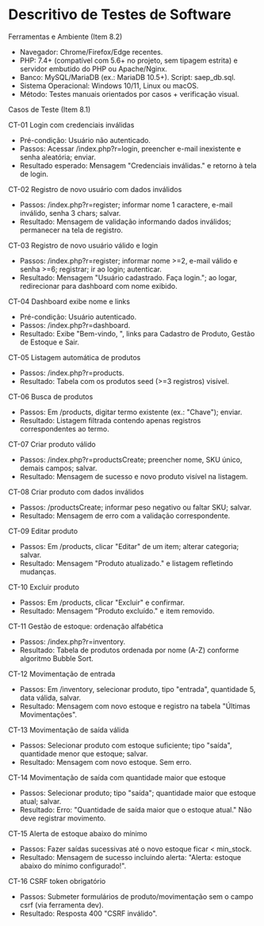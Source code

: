 # Descritivo de Testes de Software

Ferramentas e Ambiente (Item 8.2)
- Navegador: Chrome/Firefox/Edge recentes.
- PHP: 7.4+ (compatível com 5.6+ no projeto, sem tipagem estrita) e servidor embutido do PHP ou Apache/Nginx.
- Banco: MySQL/MariaDB (ex.: MariaDB 10.5+). Script: saep_db.sql.
- Sistema Operacional: Windows 10/11, Linux ou macOS.
- Método: Testes manuais orientados por casos + verificação visual.

Casos de Teste (Item 8.1)

CT-01 Login com credenciais inválidas
- Pré-condição: Usuário não autenticado.
- Passos: Acessar /index.php?r=login, preencher e-mail inexistente e senha aleatória; enviar.
- Resultado esperado: Mensagem "Credenciais inválidas." e retorno à tela de login.

CT-02 Registro de novo usuário com dados inválidos
- Passos: /index.php?r=register; informar nome 1 caractere, e-mail inválido, senha 3 chars; salvar.
- Resultado: Mensagem de validação informando dados inválidos; permanecer na tela de registro.

CT-03 Registro de novo usuário válido e login
- Passos: /index.php?r=register; informar nome >=2, e-mail válido e senha >=6; registrar; ir ao login; autenticar.
- Resultado: Mensagem "Usuário cadastrado. Faça login."; ao logar, redirecionar para dashboard com nome exibido.

CT-04 Dashboard exibe nome e links
- Pré-condição: Usuário autenticado.
- Passos: /index.php?r=dashboard.
- Resultado: Exibe "Bem-vindo, <nome>", links para Cadastro de Produto, Gestão de Estoque e Sair.

CT-05 Listagem automática de produtos
- Passos: /index.php?r=products.
- Resultado: Tabela com os produtos seed (>=3 registros) visível.

CT-06 Busca de produtos
- Passos: Em /products, digitar termo existente (ex.: "Chave"); enviar.
- Resultado: Listagem filtrada contendo apenas registros correspondentes ao termo.

CT-07 Criar produto válido
- Passos: /index.php?r=productsCreate; preencher nome, SKU único, demais campos; salvar.
- Resultado: Mensagem de sucesso e novo produto visível na listagem.

CT-08 Criar produto com dados inválidos
- Passos: /productsCreate; informar peso negativo ou faltar SKU; salvar.
- Resultado: Mensagem de erro com a validação correspondente.

CT-09 Editar produto
- Passos: Em /products, clicar "Editar" de um item; alterar categoria; salvar.
- Resultado: Mensagem "Produto atualizado." e listagem refletindo mudanças.

CT-10 Excluir produto
- Passos: Em /products, clicar "Excluir" e confirmar.
- Resultado: Mensagem "Produto excluído." e item removido.

CT-11 Gestão de estoque: ordenação alfabética
- Passos: /index.php?r=inventory.
- Resultado: Tabela de produtos ordenada por nome (A-Z) conforme algoritmo Bubble Sort.

CT-12 Movimentação de entrada
- Passos: Em /inventory, selecionar produto, tipo "entrada", quantidade 5, data válida, salvar.
- Resultado: Mensagem com novo estoque e registro na tabela "Últimas Movimentações".

CT-13 Movimentação de saída válida
- Passos: Selecionar produto com estoque suficiente; tipo "saída", quantidade menor que estoque; salvar.
- Resultado: Mensagem com novo estoque. Sem erro.

CT-14 Movimentação de saída com quantidade maior que estoque
- Passos: Selecionar produto; tipo "saída"; quantidade maior que estoque atual; salvar.
- Resultado: Erro: "Quantidade de saída maior que o estoque atual." Não deve registrar movimento.

CT-15 Alerta de estoque abaixo do mínimo
- Passos: Fazer saídas sucessivas até o novo estoque ficar < min_stock.
- Resultado: Mensagem de sucesso incluindo alerta: "Alerta: estoque abaixo do mínimo configurado!".

CT-16 CSRF token obrigatório
- Passos: Submeter formulários de produto/movimentação sem o campo csrf (via ferramenta dev).
- Resultado: Resposta 400 "CSRF inválido".
